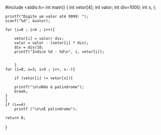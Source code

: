 #include <stdio.h>
int main()
{
	int vetor[4];
	int valor;
	int div=1000;
	int x, i;
	
	printf("Digite um valor até 9999: ");
	scanf("%d", &valor);
	
	for (i=0 ; i<4 ; i++){
		
		vetor[i] = valor/ div;
		valor = valor - (vetor[i] * div);
		div = div/10;
		printf("Indice %d - %d\n", i, vetor[i]);
		
			   	
		}
	for (i=0, x=3; i<4 ; i++, x--){
		
		if (vetor[i] != vetor[x]){
		
		printf("\n\nNão é palindromo");
		break;
	}
	}
	if (i==4)
		printf ("\n\nÉ palindromo");
		
	return 0;
}
